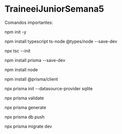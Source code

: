 # TraineeiJuniorSemana5

Comandos importantes:

  npm init -y

  npm install typescript ts-node @types/node --save-dev
  
  npx tsc --init
  
  npm install prisma --save-dev
  
  npm install node
  
  npm install @prisma/client
  
  npx prisma init --datasource-provider sqlite

  npx prisma validate

  npx prisma generate

  npx prisma db push

  npx prisma migrate dev
